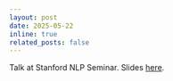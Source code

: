 ```yaml
---
layout: post
date: 2025-05-22
inline: true
related_posts: false
---
```


Talk at Stanford NLP Seminar. Slides [here](/assets/pdf/20250522_stanford_nlp_seminar.pdf).
